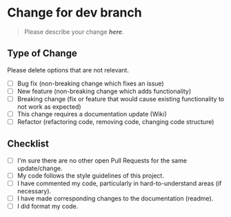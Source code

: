 # Change for dev branch

>Please describe your change ***here***.

## Type of Change

Please delete options that are not relevant.

- [ ] Bug fix (non-breaking change which fixes an issue)
- [ ] New feature (non-breaking change which adds functionality)
- [ ] Breaking change (fix or feature that would cause existing functionality to not work as expected)
- [ ] This change requires a documentation update (Wiki)
- [ ] Refactor (refactoring code, removing code, changing code structure)

## Checklist

- [ ] I'm sure there are no other open Pull Requests for the same update/change.
- [ ] My code follows the style guidelines of this project.
- [ ] I have commented my code, particularly in hard-to-understand areas (if necessary).
- [ ] I have made corresponding changes to the documentation (readme).
- [ ] I did format my code.